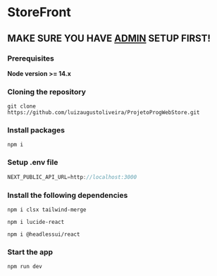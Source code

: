 # StoreFront

## MAKE SURE YOU HAVE [ADMIN](https://github.com/luizaugustoliveira/AdminDashboard-ProjetoProgWeb) SETUP FIRST!

### Prerequisites

**Node version >= 14.x**

### Cloning the repository

```shell
git clone https://github.com/luizaugustoliveira/ProjetoProgWebStore.git
```

### Install packages

```shell
npm i
```

### Setup .env file

```js
NEXT_PUBLIC_API_URL=http://localhost:3000
```

### Install the following dependencies

```shell
npm i clsx tailwind-merge
```

```shell
npm i lucide-react
```

```shell
npm i @headlessui/react
```

### Start the app

```shell
npm run dev
```
